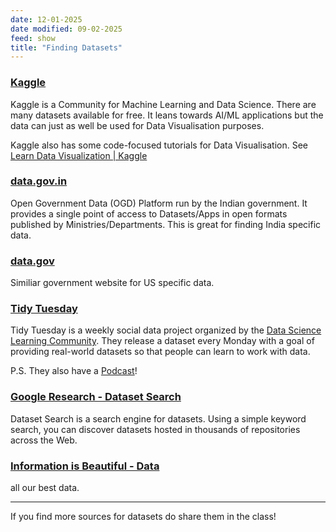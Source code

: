 ```yaml
---
date: 12-01-2025
date modified: 09-02-2025
feed: show
title: "Finding Datasets"
---
```

### [Kaggle](https://www.kaggle.com/)

Kaggle is a Community for Machine Learning and Data Science. There are many datasets available for free. It leans towards AI/ML applications but the data can just as well be used for Data Visualisation purposes.

Kaggle also has some code-focused tutorials for Data Visualisation. See [Learn Data Visualization \| Kaggle](https://www.kaggle.com/learn/data-visualization)

### [data.gov.in](https://www.data.gov.in/)

Open Government Data (OGD) Platform run by the Indian government. It provides a single point of access to Datasets/Apps in open formats published by Ministries/Departments. This is great for finding India specific data.

### [data.gov](https://data.gov/)

Similiar government website for US specific data.

### [Tidy Tuesday](https://github.com/rfordatascience/tidytuesday/blob/main/README.md)

Tidy Tuesday is a weekly social data project organized by the [Data Science Learning Community](https://dslc.io/). They release a dataset every Monday with a goal of providing real-world datasets so that people can learn to work with data.

P.S. They also have a [Podcast](https://www.tidytuesday.com/)!

### [Google Research - Dataset Search](https://datasetsearch.research.google.com/)

Dataset Search is a search engine for datasets. Using a simple keyword search, you can discover datasets hosted in thousands of repositories across the Web.

### [Information is Beautiful - Data](https://informationisbeautiful.net/data/)

all our best data.

---

If you find more sources for datasets do share them in the class!